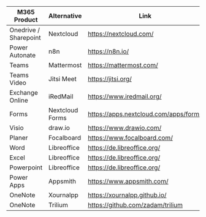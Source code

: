 | M365 Product  | Alternative | Link |
| ------------- | ------------- | ------------- |
| Onedrive / Sharepoint  | Nextcloud  | https://nextcloud.com/ |
| Power Autonate | n8n | https://n8n.io/ |
| Teams | Mattermost | https://mattermost.com/ |
| Teams Video | Jitsi Meet | https://jitsi.org/
| Exchange Online | iRedMail |  https://www.iredmail.org/ |
| Forms | Nextcloud Forms | https://apps.nextcloud.com/apps/forms |
| Visio | draw.io | https://www.drawio.com/ |
| Planer | Focalboard | https://www.focalboard.com/ |
| Word  | Libreoffice | https://de.libreoffice.org/ |
| Excel | Libreoffice | https://de.libreoffice.org/ |
| Powerpoint | Libreoffice | https://de.libreoffice.org/ |
| Power Apps | Appsmith | https://www.appsmith.com/ |
| OneNote | Xournalpp | https://xournalpp.github.io/ |
| OneNote | Trilium  | https://github.com/zadam/trilium |
